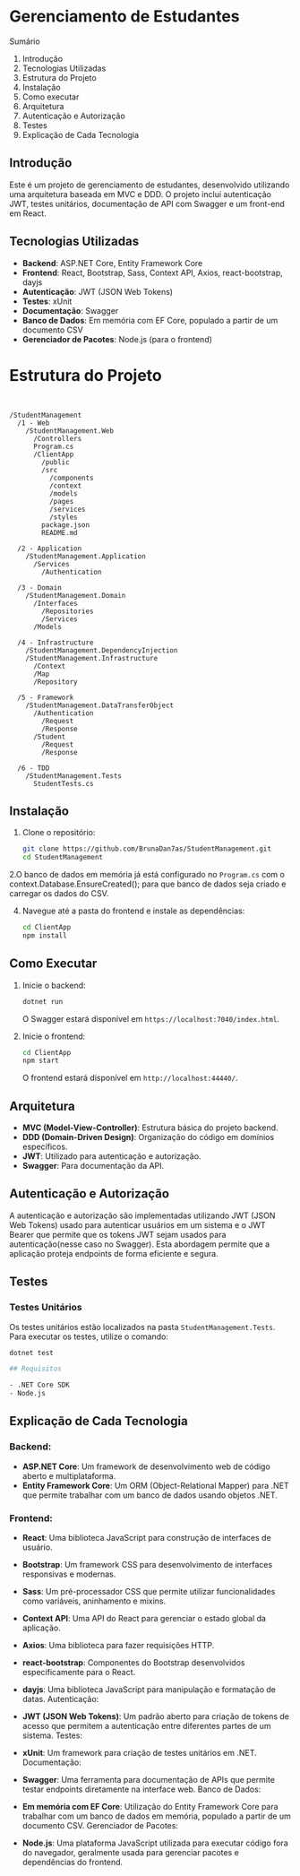 # Gerenciamento de Estudantes

Sumário
1. Introdução
2. Tecnologias Utilizadas
3. Estrutura do Projeto
4. Instalação
5. Como executar
6. Arquitetura
7. Autenticação e Autorização
8. Testes
9. Explicação de Cada Tecnologia

## Introdução

Este é um projeto de gerenciamento de estudantes, desenvolvido utilizando uma arquitetura baseada em MVC e DDD. O projeto inclui autenticação JWT, testes unitários, documentação de API com Swagger e um front-end em React.

## Tecnologias Utilizadas

- **Backend**: ASP.NET Core, Entity Framework Core
- **Frontend**: React, Bootstrap, Sass, Context API, Axios, react-bootstrap, dayjs
- **Autenticação**: JWT (JSON Web Tokens)
- **Testes**: xUnit
- **Documentação**: Swagger
- **Banco de Dados**: Em memória com EF Core, populado a partir de um documento CSV
- **Gerenciador de Pacotes**: Node.js (para o frontend)

# Estrutura do Projeto

````plaintext


/StudentManagement
  /1 - Web
    /StudentManagement.Web
      /Controllers
      Program.cs
      /ClientApp
        /public
        /src
          /components
          /context
          /models
          /pages
          /services
          /styles
        package.json
        README.md
        
  /2 - Application
    /StudentManagement.Application
      /Services
        /Authentication
        
  /3 - Domain
    /StudentManagement.Domain
      /Interfaces
        /Repositories
        /Services
      /Models
      
  /4 - Infrastructure
    /StudentManagement.DependencyInjection
    /StudentManagement.Infrastructure
      /Context
      /Map
      /Repository
		
  /5 - Framework
    /StudentManagement.DataTransferObject
      /Authentication
        /Request
        /Response
      /Student
        /Request
        /Response
        
  /6 - TDD
    /StudentManagement.Tests
      StudentTests.cs
````
## Instalação

1. Clone o repositório:

    ```sh
    git clone https://github.com/BrunaDan7as/StudentManagement.git
    cd StudentManagement
    ```

2.O banco de dados em memória já está configurado no `Program.cs` com o context.Database.EnsureCreated(); para que banco de dados seja criado e carregar os dados do CSV.

4. Navegue até a pasta do frontend e instale as dependências:

    ```sh
    cd ClientApp
    npm install
    ```
## Como Executar

1. Inicie o backend:

    ```sh
    dotnet run
    ```

    O Swagger estará disponível em `https://localhost:7040/index.html`.

2. Inicie o frontend:

    ```sh
    cd ClientApp
    npm start
    ```

    O frontend estará disponível em `http://localhost:44440/`.

## Arquitetura

- **MVC (Model-View-Controller)**: Estrutura básica do projeto backend.
- **DDD (Domain-Driven Design)**: Organização do código em domínios específicos.
- **JWT**: Utilizado para autenticação e autorização.
- **Swagger**: Para documentação da API.

## Autenticação e Autorização

A autenticação e autorização são implementadas utilizando JWT (JSON Web Tokens) usado para autenticar usuários em um sistema e o JWT Bearer que permite que os tokens JWT sejam usados para autenticação(nesse caso no Swagger). Esta abordagem permite que a aplicação proteja endpoints de forma eficiente e segura.

## Testes

### Testes Unitários

Os testes unitários estão localizados na pasta `StudentManagement.Tests`. Para executar os testes, utilize o comando:

```sh
dotnet test

## Requisitos

- .NET Core SDK
- Node.js
````


## Explicação de Cada Tecnologia

### Backend:

- **ASP.NET Core**: Um framework de desenvolvimento web de código aberto e multiplataforma.
- **Entity Framework Core**: Um ORM (Object-Relational Mapper) para .NET que permite trabalhar com um banco de dados usando objetos .NET.

### Frontend:

- **React**: Uma biblioteca JavaScript para construção de interfaces de usuário.
- **Bootstrap**: Um framework CSS para desenvolvimento de interfaces responsivas e modernas.
- **Sass**: Um pré-processador CSS que permite utilizar funcionalidades como variáveis, aninhamento e mixins.
- **Context API**: Uma API do React para gerenciar o estado global da aplicação.
- **Axios**: Uma biblioteca para fazer requisições HTTP.
- **react-bootstrap**: Componentes do Bootstrap desenvolvidos especificamente para o React.
- **dayjs**: Uma biblioteca JavaScript para manipulação e formatação de datas.
Autenticação:

- **JWT (JSON Web Tokens)**: Um padrão aberto para criação de tokens de acesso que permitem a autenticação entre diferentes partes de um sistema.
Testes:

- **xUnit**: Um framework para criação de testes unitários em .NET.
Documentação:

- **Swagger**: Uma ferramenta para documentação de APIs que permite testar endpoints diretamente na interface web.
Banco de Dados:

- **Em memória com EF Core**: Utilização do Entity Framework Core para trabalhar com um banco de dados em memória, populado a partir de um documento CSV.
Gerenciador de Pacotes:

- **Node.js**: Uma plataforma JavaScript utilizada para executar código fora do navegador, geralmente usada para gerenciar pacotes e dependências do frontend.








          





